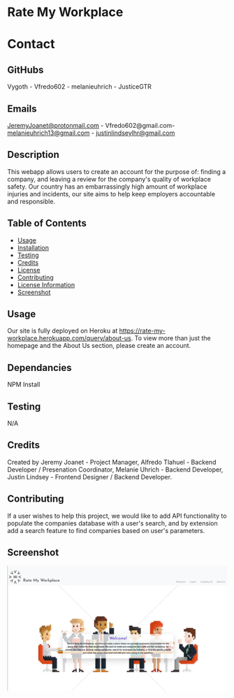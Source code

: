 # Rate My Workplace

# Contact

## GitHubs
Vygoth - Vfredo602 - melanieuhrich - JusticeGTR

## Emails
JeremyJoanet@protonmail.com - Vfredo602@gmail.com- melanieuhrich13@gmail.com - justinlindseylhr@gmail.com

## Description
This webapp allows users to create an account for the purpose of: finding a company, and leaving a review for the company's quality of workplace safety. Our country has an embarrassingly high amount of workplace injuries and incidents, our site aims to help keep employers accountable and responsible.

## Table of Contents
- [Usage](#Usage)
- [Installation](#Dependancies)
- [Testing](#Testing)
- [Credits](#Credits)
- [License](#License)
- [Contributing](#Contributing)
- [License Information](#LicenseInfo)
- [Screenshot](#Screenshot)

## Usage
Our site is fully deployed on Heroku at https://rate-my-workplace.herokuapp.com/query/about-us. To view more than just the homepage and the About Us section, please create an account.

## Dependancies
NPM Install

## Testing
N/A

## Credits
Created by Jeremy Joanet - Project Manager, Alfredo Tlahuel - Backend Developer / Presenation Coordinator, Melanie Uhrich - Backend Developer, Justin Lindsey - Frontend Designer / Backend Developer.

## Contributing
If a user wishes to help this project, we would like to add API functionality to populate the companies database with a user's search, and by extension add a search feature to find companies based on user's parameters.

## Screenshot
![Screenshot](./public/assets/screenshot.PNG)
